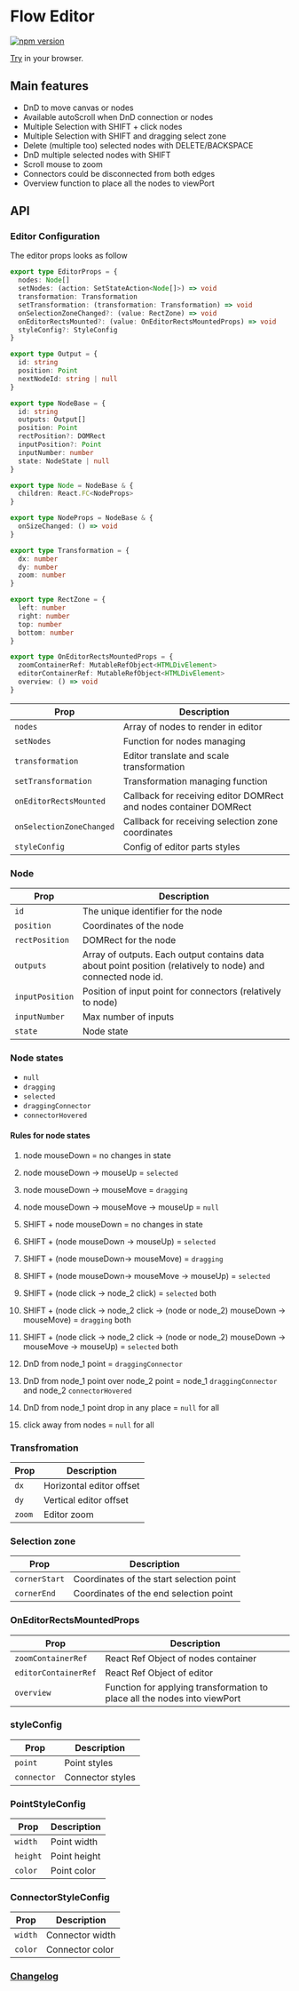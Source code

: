 # Flow Editor

[![npm version](https://badge.fury.io/js/@kseniass%2Freact-flow-editor.svg)](https://www.npmjs.com/package/@kseniass/react-flow-editor)

[Try](https://kseniass.github.io/react-flow-editor/) in your browser.

## Main features

- DnD to move canvas or nodes
- Available autoScroll when DnD connection or nodes
- Multiple Selection with SHIFT + click nodes
- Multiple Selection with SHIFT and dragging select zone
- Delete (multiple too) selected nodes with DELETE/BACKSPACE
- DnD multiple selected nodes with SHIFT
- Scroll mouse to zoom
- Connectors could be disconnected from both edges
- Overview function to place all the nodes to viewPort

## API

### Editor Configuration

The editor props looks as follow

```typescript
export type EditorProps = {
  nodes: Node[]
  setNodes: (action: SetStateAction<Node[]>) => void
  transformation: Transformation
  setTransformation: (transformation: Transformation) => void
  onSelectionZoneChanged?: (value: RectZone) => void
  onEditorRectsMounted?: (value: OnEditorRectsMountedProps) => void
  styleConfig?: StyleConfig
}

export type Output = {
  id: string
  position: Point
  nextNodeId: string | null
}

export type NodeBase = {
  id: string
  outputs: Output[]
  position: Point
  rectPosition?: DOMRect
  inputPosition?: Point
  inputNumber: number
  state: NodeState | null
}

export type Node = NodeBase & {
  children: React.FC<NodeProps>
}

export type NodeProps = NodeBase & {
  onSizeChanged: () => void
}

export type Transformation = {
  dx: number
  dy: number
  zoom: number
}

export type RectZone = {
  left: number
  right: number
  top: number
  bottom: number
}

export type OnEditorRectsMountedProps = {
  zoomContainerRef: MutableRefObject<HTMLDivElement>
  editorContainerRef: MutableRefObject<HTMLDivElement>
  overview: () => void
}
```

| Prop      | Description |
| ----------- | ----------- |
| `nodes`| Array of nodes to render in editor |
| `setNodes`| Function for nodes managing |
| `transformation`| Editor translate and scale transformation  |
| `setTransformation`| Transformation managing function |
| `onEditorRectsMounted`| Callback for receiving editor DOMRect and nodes container DOMRect |
| `onSelectionZoneChanged`| Callback for receiving selection zone coordinates |
| `styleConfig`| Config of editor parts styles |


### Node

| Prop      | Description |
| ----------- | ----------- |
| `id`| The unique identifier for the node |
| `position`| Coordinates of the node |
| `rectPosition`| DOMRect for the node |
| `outputs`| Array of outputs. Each output contains data about point position (relatively to node) and connected node id.|
| `inputPosition`| Position of input point for connectors (relatively to node) |
| `inputNumber`| Max number of inputs |
| `state`| Node state |

### Node states

- `null`
- `dragging`
- `selected`
- `draggingConnector`
- `connectorHovered`

#### Rules for node states

1. node mouseDown = no changes in state
2. node mouseDown -> mouseUp = `selected`
3. node mouseDown -> mouseMove = `dragging`
4. node mouseDown -> mouseMove -> mouseUp = `null`

5. SHIFT + node mouseDown = no changes in state
6. SHIFT + (node mouseDown -> mouseUp) = `selected`
7. SHIFT + (node mouseDown-> mouseMove)  = `dragging`
8. SHIFT + (node mouseDown-> mouseMove -> mouseUp)  = `selected`

9. SHIFT + (node click -> node_2 click)  = `selected` both
10. SHIFT + (node click -> node_2 click -> (node or node_2) mouseDown -> mouseMove)  = `dragging` both
11. SHIFT + (node click -> node_2 click -> (node or node_2) mouseDown -> mouseMove -> mouseUp) = `selected` both

12. DnD from node_1 point = `draggingConnector`
13. DnD from node_1 point over node_2 point = node_1 `draggingConnector` and node_2 `connectorHovered`
14. DnD from node_1 point drop in any place = `null` for all

15. click away from nodes = `null` for all

### Transfromation

| Prop      | Description |
| ----------- | ----------- |
| `dx`| Horizontal editor offset |
| `dy`| Vertical editor offset |
| `zoom`| Editor zoom |

### Selection zone

| Prop      | Description |
| ----------- | ----------- |
| `cornerStart`| Coordinates of the start selection point |
| `cornerEnd`| Coordinates of the end selection point |


### OnEditorRectsMountedProps

| Prop      | Description |
| ----------- | ----------- |
| `zoomContainerRef`| React Ref Object of nodes container |
| `editorContainerRef`| React Ref Object of editor |
| `overview`| Function for applying transformation to place all the nodes into viewPort |

### styleConfig

| Prop      | Description |
| ----------- | ----------- |
| `point`| Point styles |
| `connector`| Connector styles |

### PointStyleConfig

| Prop      | Description |
| ----------- | ----------- |
| `width`| Point width |
| `height`| Point height |
| `color`| Point color |

### ConnectorStyleConfig

| Prop      | Description |
| ----------- | ----------- |
| `width`| Connector width |
| `color`| Connector color |


### [Changelog](./changelog.md "Changelog")
